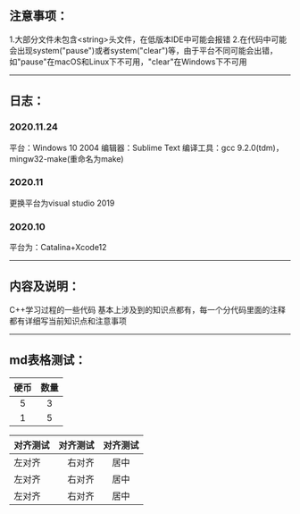 <h2>注意事项：</h2>  
1.大部分文件未包含&lt;string&gt;头文件，在低版本IDE中可能会报错  
2.在代码中可能会出现system("pause")或者system("clear")等，由于平台不同可能会出错，如"pause"在macOS和Linux下不可用，"clear"在Windows下不可用  

---  
<h2>日志：</h2>
<h3>2020.11.24</h3>
平台：Windows 10 2004
编辑器：Sublime Text
编译工具：gcc 9.2.0(tdm)，mingw32-make(重命名为make)  
<h3>2020.11</h3>
更换平台为visual studio 2019  
<h3>2020.10</h3>
平台为：Catalina+Xcode12  
  
---
<h2>内容及说明：</h2>
C++学习过程的一些代码  
基本上涉及到的知识点都有，每一个分代码里面的注释都有详细写当前知识点和注意事项  
 
---  
<h2>md表格测试：</h2>

硬币 | 数量
:---: | :---:
5|3
1|5

对齐测试|对齐测试|对齐测试
---|---:|:---:
左对齐|右对齐|居中
左对齐|右对齐|居中
左对齐|右对齐|居中


